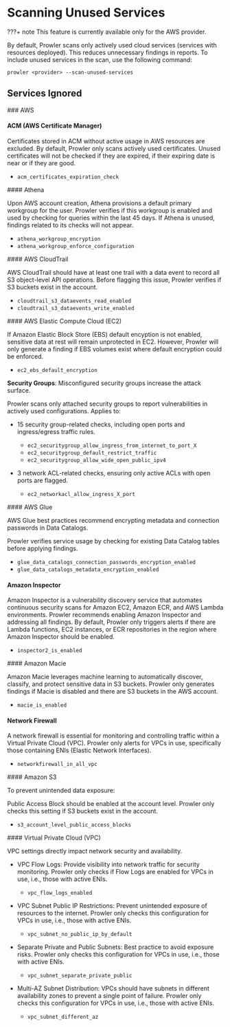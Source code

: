 # Scanning Unused Services

???+ note
    This feature is currently available only for the AWS provider.

By default, Prowler scans only actively used cloud services (services with resources deployed). This reduces unnecessary findings in reports. To include unused services in the scan, use the following command:

```console
prowler <provider> --scan-unused-services
```

## Services Ignored

### AWS

#### ACM (AWS Certificate Manager)

Certificates stored in ACM without active usage in AWS resources are excluded. By default, Prowler only scans actively used certificates. Unused certificates will not be checked if they are expired, if their expiring date is near or if they are good.

- `acm_certificates_expiration_check`

#### Athena

Upon AWS account creation, Athena provisions a default primary workgroup for the user. Prowler verifies if this workgroup is enabled and used by checking for queries within the last 45 days. If Athena is unused, findings related to its checks will not appear.

- `athena_workgroup_encryption`
- `athena_workgroup_enforce_configuration`

#### AWS CloudTrail

AWS CloudTrail should have at least one trail with a data event to record all S3 object-level API operations. Before flagging this issue, Prowler verifies if S3 buckets exist in the account.

- `cloudtrail_s3_dataevents_read_enabled`
- `cloudtrail_s3_dataevents_write_enabled`

#### AWS Elastic Compute Cloud (EC2)

If Amazon Elastic Block Store (EBS) default encyption is not enabled, sensitive data at rest will remain unprotected in EC2. However, Prowler will only generate a finding if EBS volumes exist where default encryption could be enforced.

- `ec2_ebs_default_encryption`

**Security Groups**: Misconfigured security groups increase the attack surface.

Prowler scans only attached security groups to report vulnerabilities in actively used configurations. Applies to:

- 15 security group-related checks, including open ports and ingress/egress traffic rules.

    - `ec2_securitygroup_allow_ingress_from_internet_to_port_X`
    - `ec2_securitygroup_default_restrict_traffic`
    - `ec2_securitygroup_allow_wide_open_public_ipv4`

- 3 network ACL-related checks, ensuring only active ACLs with open ports are flagged.

    - `ec2_networkacl_allow_ingress_X_port`

#### AWS Glue

AWS Glue best practices recommend encrypting metadata and connection passwords in Data Catalogs.

Prowler verifies service usage by checking for existing Data Catalog tables before applying findings.

- `glue_data_catalogs_connection_passwords_encryption_enabled`
- `glue_data_catalogs_metadata_encryption_enabled`

#### Amazon Inspector

Amazon Inspector is a vulnerability discovery service that automates continuous security scans for Amazon EC2, Amazon ECR, and AWS Lambda environments. Prowler recommends enabling Amazon Inspector and addressing all findings. By default, Prowler only triggers alerts if there are Lambda functions, EC2 instances, or ECR repositories in the region where Amazon Inspector should be enabled.

- `inspector2_is_enabled`

#### Amazon Macie

Amazon Macie leverages machine learning to automatically discover, classify, and protect sensitive data in S3 buckets. Prowler only generates findings if Macie is disabled and there are S3 buckets in the AWS account.

- `macie_is_enabled`

#### Network Firewall

A network firewall is essential for monitoring and controlling traffic within a Virtual Private Cloud (VPC). Prowler only alerts for VPCs in use, specifically those containing ENIs (Elastic Network Interfaces).

- `networkfirewall_in_all_vpc`

#### Amazon S3

To prevent unintended data exposure:

Public Access Block should be enabled at the account level. Prowler only checks this setting if S3 buckets exist in the account.

- `s3_account_level_public_access_blocks`

#### Virtual Private Cloud (VPC)

VPC settings directly impact network security and availability.

- VPC Flow Logs: Provide visibility into network traffic for security monitoring. Prowler only checks if Flow Logs are enabled for VPCs in use, i.e., those with active ENIs.

    - `vpc_flow_logs_enabled`

- VPC Subnet Public IP Restrictions: Prevent unintended exposure of resources to the internet. Prowler only checks this configuration for VPCs in use, i.e., those with active ENIs.

    - `vpc_subnet_no_public_ip_by_default`

- Separate Private and Public Subnets: Best practice to avoid exposure risks. Prowler only checks this configuration for VPCs in use, i.e., those with active ENIs.

    - `vpc_subnet_separate_private_public`

- Multi-AZ Subnet Distribution: VPCs should have subnets in different availability zones to prevent a single point of failure. Prowler only checks this configuration for VPCs in use, i.e., those with active ENIs.

    - `vpc_subnet_different_az`
